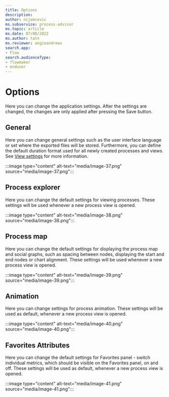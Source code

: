 ```yaml
---
title: Options
description:
author: nijemcevic
ms.subservice: process-advisor
ms.topic: article
ms.date: 07/08/2022
ms.author: tatn
ms.reviewer: angieandrews
search.app:
- Flow
search.audienceType:
- flowmaker
- enduser
---
```


# Options

Here you can change the application settings. After the settings are changed, the changes are only applied after pressing the Save button.

## General

Here you can change general settings such as the user interface language or set where the exported files will be stored. Furthermore, you can define the default duration format used for all newly created processes and views. See [View settings](view-settings.md) for more information.

:::image type="content" alt-text="media/image-37.png" source="media/image-37.png":::

## Process explorer

Here you can change the default settings for viewing processes. These settings will be used whenever a new process view is opened.

:::image type="content" alt-text="media/image-38.png" source="media/image-38.png":::

## Process map

Here you can change the default settings for displaying the process map and social graphs, such as spacing between nodes, displaying the start and end nodes or chart alignment. These settings will be used whenever a new process view is opened.

:::image type="content" alt-text="media/image-39.png" source="media/image-39.png":::

## Animation

Here you can change settings for process animation. These settings will be used as default, whenever a new process view is opened.

:::image type="content" alt-text="media/image-40.png" source="media/image-40.png":::

## Favorites Attributes

Here you can change the default settings for Favorites panel - switch individual metrics, which should be visible on the Favorites panel, on and off. These settings will be used as default, whenever a new process view is opened.

:::image type="content" alt-text="media/image-41.png" source="media/image-41.png":::


